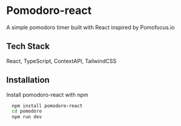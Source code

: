 # Pomodoro-react

A simple pomodoro timer built with React inspired by Pomofocus.io

## Tech Stack

React, TypeScript, ContextAPI, TailwindCSS

## Installation

Install pomodoro-react with npm

```bash
  npm install pomodoro-react
  cd pomodoro
  npm run dev
```
